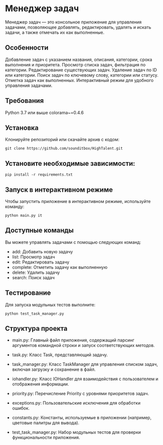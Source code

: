 # Менеджер задач
Менеджер задач — это консольное приложение для управления задачами, позволяющее добавлять, 
редактировать, удалять и искать задачи, а также отмечать их как выполненные.

## Особенности

Добавление задач с указанием названия, описания, категории, срока выполнения и приоритета.
Просмотр списка задач, фильтрация по категории.
Редактирование существующих задач.
Удаление задач по ID или категории.
Поиск задач по ключевому слову, категории или статусу.
Отметка задач как выполненных.
Интерактивный режим для удобного управления задачами.

## Требования
Python 3.7 или выше
colorama~=0.4.6

## Установка
Клонируйте репозиторий или скачайте архив с кодом:

```
git clone https://github.com/sounditbox/HighTalent.git
```

## Установите необходимые зависимости:

```
pip install -r requirements.txt
```

## Запуск в интерактивном режиме
Чтобы запустить приложение в интерактивном режиме, используйте команду:

```
python main.py it
```

## Доступные команды
Вы можете управлять задачами с помощью следующих команд:

* add: Добавить новую задачу
* list: Просмотр задач
* edit: Редактировать задачу
* complete: Отметить задачу как выполненную
* delete: Удалить задачу
* search: Поиск задач

## Тестирование

Для запуска модульных тестов выполните:

```
python test_task_manager.py
```


## Структура проекта
* main.py: Главный файл приложения, содержащий парсинг аргументов командной строки и запуск соответствующих методов.

* task.py: Класс Task, представляющий задачу.

* task_manager.py: Класс TaskManager для управления списком задач, включая загрузку и сохранение в файл.

* iohandler.py: Класс IOHandler для взаимодействия с пользователем и отображения информации.

* priority.py: Перечисление Priority с уровнями приоритетов задач.

* exceptions.py: Пользовательские исключения для обработки ошибок.

* constants.py: Константы, используемые в приложении (например, цветовые палитры для вывода).

* test_task_manager.py: Набор модульных тестов для проверки функциональности приложения.
